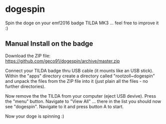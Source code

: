 # dogespin

Spin the doge on your emf2016 badge TILDA MK3 ... feel free to improve it :)

## Manual Install on the badge

Download the ZIP file: https://github.com/geco91/dogespin/archive/master.zip

Connect your TILDA badge thru USB cable (it mounts like an USB stick). Within the "apps" directory create a directory called "rootzoll~dogespin" and unpack the files from the ZIP file into it (just plain all the files - no further directories).

Now remove the the TILDA from your computer (eject USB devive). Press the "menu" button. Navigate to "View All" ... there in the list you should now see "dogespin". Navigate to it and press button A to start.

Now your doge is spinning :) 
